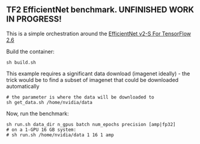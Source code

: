 ## TF2 EfficientNet benchmark. UNFINISHED WORK IN PROGRESS!


This is a simple orchestration around the [EfficientNet v2-S For TensorFlow 2.6](https://github.com/NVIDIA/DeepLearningExamples/tree/master/TensorFlow2/Classification/ConvNets/efficientnet_v2)

Build the container:
```
sh build.sh
```
This example requires a significant data download (imagenet ideally) - the trick would be to find a subset of imagenet that could be downloaded automatically
```
# the parameter is where the data will be downloaded to
sh get_data.sh /home/nvidia/data
```

Now, run the benchmark:
```
sh run.sh data_dir n_gpus batch num_epochs precision [amp|fp32]
# on a 1-GPU 16 GB system:
# sh run.sh /home/nvidia/data 1 16 1 amp
```
